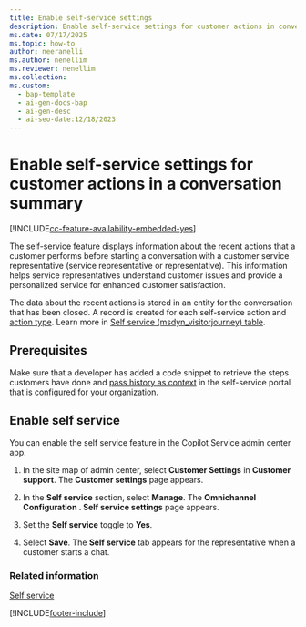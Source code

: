 ```yaml
---
title: Enable self-service settings
description: Enable self-service settings for customer actions in conversations to help representatives understand customer issues and provide personalized service.
ms.date: 07/17/2025
ms.topic: how-to
author: neeranelli
ms.author: nenellim
ms.reviewer: nenellim
ms.collection:
ms.custom:
  - bap-template
  - ai-gen-docs-bap
  - ai-gen-desc
  - ai-seo-date:12/18/2023
---
```


# Enable self-service settings for customer actions in a conversation summary

[!INCLUDE[cc-feature-availability-embedded-yes](../../includes/cc-feature-availability.md)]

The self-service feature displays information about the recent actions that a customer performs before starting a conversation with a customer service representative (service representative or representative). This information helps service representatives understand customer issues and provide a personalized service for enhanced customer satisfaction.

The data about the recent actions is stored in an entity for the conversation that has been closed. A record is created for each self-service action and [action type](../use/oc-customer-summary.md#view-self-service). Learn more in [Self service (msdyn_visitorjourney) table](../../developer/reference/entities/msdyn_visitorjourney.md).

## Prerequisites

Make sure that a developer has added a code snippet to retrieve the steps customers have done and [pass history as context]((../../developer/reference/methods/setContextProvider.md#pass-customers-self-service-as-context)) in the self-service portal that is configured for your organization.

## Enable self service

You can enable the self service feature in the Copilot Service admin center app.

1. In the site map of admin center, select **Customer Settings** in **Customer support**. The **Customer settings** page appears.

1. In the **Self service** section, select **Manage**. The **Omnichannel Configuration . Self service settings** page appears.    

1. Set the **Self service** toggle to **Yes**.

1. Select **Save**. The **Self service** tab appears for the representative when a customer starts a chat.

### Related information

[Self service](../use/oc-customer-summary.md#view-self-service)


[!INCLUDE[footer-include](../../includes/footer-banner.md)]
